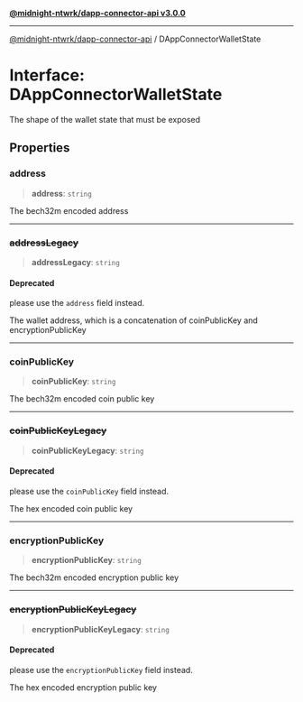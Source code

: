 [**@midnight-ntwrk/dapp-connector-api v3.0.0**](../README.md)

***

[@midnight-ntwrk/dapp-connector-api](../globals.md) / DAppConnectorWalletState

# Interface: DAppConnectorWalletState

The shape of the wallet state that must be exposed

## Properties

### address

> **address**: `string`

The bech32m encoded address

***

### ~~addressLegacy~~

> **addressLegacy**: `string`

#### Deprecated

please use the `address` field instead.

The wallet address, which is a concatenation of coinPublicKey and encryptionPublicKey

***

### coinPublicKey

> **coinPublicKey**: `string`

The bech32m encoded coin public key

***

### ~~coinPublicKeyLegacy~~

> **coinPublicKeyLegacy**: `string`

#### Deprecated

please use the `coinPublicKey` field instead.

The hex encoded coin public key

***

### encryptionPublicKey

> **encryptionPublicKey**: `string`

The bech32m encoded encryption public key

***

### ~~encryptionPublicKeyLegacy~~

> **encryptionPublicKeyLegacy**: `string`

#### Deprecated

please use the `encryptionPublicKey` field instead.

The hex encoded encryption public key
